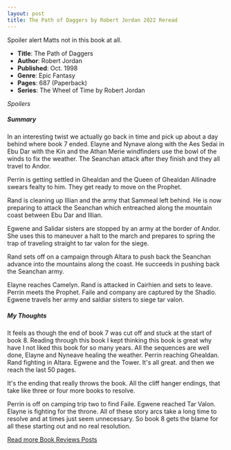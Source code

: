 ```yaml
---
layout: post
title: The Path of Daggers by Robert Jordan 2022 Reread
---
```


Spoiler alert Matts not in this book at all.

- **Title**: The Path of Daggers
- **Author**: Robert Jordan
- **Published**: Oct. 1998
- **Genre**: Epic Fantasy
- **Pages**: 687 (Paperback)
- **Series**: The Wheel of Time by Robert Jordan

*Spoilers*

##### Summary
In an interesting twist we actually go back in time and pick up about a day behind where book 7 ended. Elayne and Nynave along with the Aes Sedai in Ebu Dar with the Kin and the Athan Merie windfinders use the bowl of the winds to fix the weather. The Seanchan attack after they finish and they all travel to Andor.

Perrin is getting settled in Ghealdan and the Queen of Ghealdan Allinadre swears fealty to him. They get ready to move on the Prophet.

Rand is cleaning up Illian and the army that Sammeal left behind. He is now preparing to attack the Seanchan which entreached along the mountain coast between Ebu Dar and Illian.

Egwene and Salidar sisters are stopped by an army at the border of Andor. She uses this to maneuver a halt to the march and prepares to spring the trap of traveling straight to tar valon for the siege.

Rand sets off on a campaign through Altara to push back the Seanchan advance into the mountains along the coast. He succeeds in pushing back the Seanchan army.

Elayne reaches Camelyn. Rand is attacked in Cairhien and sets to leave. Perrin meets the Prophet. Faile and company are captured by the Shadio. Egwene travels her army and saldiar sisters to siege tar valon.

##### My Thoughts
It feels as though the end of book 7 was cut off and stuck at the start of book 8. Reading through this book I kept thinking this book is great why have I not liked this book for so many years. All the sequences are well done, Elayne and Nyneave healing the weather. Perrin reaching Ghealdan. Rand fighting in Altara. Egwene and the Tower. It's all great. and then we reach the last 50 pages.

It's the ending that really throws the book. All the cliff hanger endings, that take like three or four more books to resolve.

Perrin is off on camping trip two to find Faile. Egwene reached Tar Valon. Elayne is fighting for the throne. All of these story arcs take a long time to resolve and at times just seem unnecessary. So book 8 gets the blame for all these starting out and no real resolution.

[Read more Book Reviews Posts](https://tactictalisman.github.io/book-reviews/)
